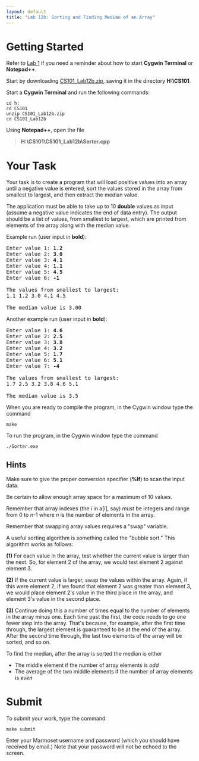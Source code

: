 ```yaml
---
layout: default
title: "Lab 12b: Sorting and Finding Median of an Array"
---
```


# Getting Started

Refer to [Lab 1](lab01.html) if you need a reminder about how to start **Cygwin Terminal** or **Notepad++**.

Start by downloading [CS101\_Lab12b.zip](CS101_Lab12b.zip), saving it in the directory **H:\\CS101**.

Start a **Cygwin Terminal** and run the following commands:

    cd h:
    cd CS101
    unzip CS101_Lab12b.zip
    cd CS101_Lab12b

Using **Notepad++**, open the file

> **H:\\CS101\\CS101\_Lab12b\\Sorter.cpp**

# Your Task

Your task is to create a program that will load positive values into an array until a negative value is entered, sort the values stored in the array from smallest to largest, and then extract the median value.

The application must be able to take up to 10 **double** values as input (assume a negative value indicates the end of data entry). The output should be a list of values, from smallest to largest, which are printed from elements of the array along with the median value.

Example run (user input in **bold**):

<pre>
Enter value 1: <b>1.2</b>
Enter value 2: <b>3.0</b>
Enter value 3: <b>4.1</b> 
Enter value 4: <b>1.1</b>
Enter value 5: <b>4.5</b>
Enter value 6: <b>-1</b>

The values from smallest to largest:
1.1 1.2 3.0 4.1 4.5

The median value is 3.00
</pre>

Another example run (user input in **bold**):

<pre>
Enter value 1: <b>4.6</b>
Enter value 2: <b>2.5</b>
Enter value 3: <b>3.8</b> 
Enter value 4: <b>3.2</b> 
Enter value 5: <b>1.7</b>
Enter value 6: <b>5.1</b>
Enter value 7: <b>-4</b>

The values from smallest to largest:
1.7 2.5 3.2 3.8 4.6 5.1

The median value is 3.5
</pre>


When you are ready to compile the program, in the Cygwin window type the
command

    make

To run the program, in the Cygwin window type the command

    ./Sorter.exe

## Hints

Make sure to give the proper conversion specifier (**%lf**) to scan the
input data.

Be certain to allow enough array space for a maximum of 10 values.

Remember that array indexes (the *i* in a\[i\], say) must be integers
and range from 0 to *n*-1 where *n* is the number of elements in the
array.

Remember that swapping array values requires a "swap" variable.

A useful sorting algorithm is something called the "bubble sort." This
algorithm works as follows:

**(1)** For each value in the array, test whether the current value is
larger than the next. So, for element 2 of the array, we would test
element 2 against element 3.

**(2)** If the current value is larger, swap the values within the
array. Again, if this were element 2, if we found that element 2 was
greater than element 3, we would place element 2's value in the third
place in the array, and element 3's value in the second place.

**(3)** Continue doing this a number of times equal to the number of
elements in the array minus one. Each time past the first, the code
needs to go one fewer step into the array. That's because, for example,
after the first time through, the largest element is guaranteed to be at
the end of the array. After the second time through, the last two
elements of the array will be sorted, and so on.

To find the median, after the array is sorted the median is either

-   The middle element if the number of array elements is *odd*
-   The average of the two middle elements if the number of array elements is *even*

# Submit

To submit your work, type the command

    make submit

Enter your Marmoset username and password (which you should have received by email.) Note that your password will not be echoed to the screen.
